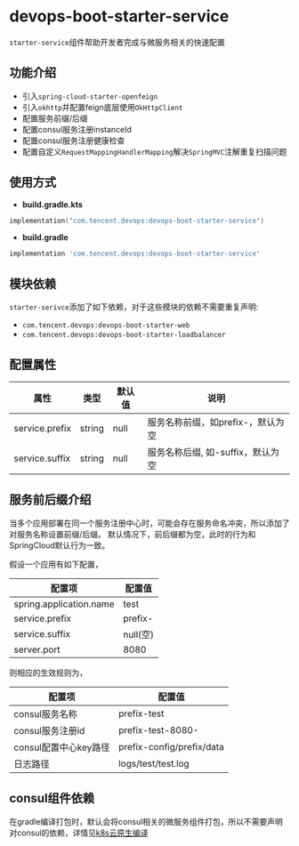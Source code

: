 # devops-boot-starter-service

`starter-service`组件帮助开发者完成与微服务相关的快速配置

## 功能介绍
- 引入`spring-cloud-starter-openfeign`
- 引入`okhttp`并配置feign底层使用`OkHttpClient`
- 配置服务前缀/后缀
- 配置consul服务注册instanceId
- 配置consul服务注册健康检查
- 配置自定义`RequestMappingHandlerMapping`解决`SpringMVC`注解重复扫描问题

## 使用方式
- **build.gradle.kts**

```kotlin
implementation("com.tencent.devops:devops-boot-starter-service")
```

- **build.gradle**

```groovy
implementation 'com.tencent.devops:devops-boot-starter-service'
```

## 模块依赖
`starter-serivce`添加了如下依赖，对于这些模块的依赖不需要重复声明:
- `com.tencent.devops:devops-boot-starter-web`
- `com.tencent.devops:devops-boot-starter-loadbalancer`

## 配置属性

| 属性               | 类型    | 默认值 | 说明               |
| ------------------ | ------- | ------ | ------------------ |
| service.prefix  | string | null  | 服务名称前缀，如prefix-，默认为空 |
| service.suffix  | string | null  | 服务名称后缀, 如-suffix，默认为空 |

## 服务前后缀介绍
当多个应用部署在同一个服务注册中心时，可能会存在服务命名冲突，所以添加了对服务名称设置前缀/后缀。
默认情况下，前后缀都为空，此时的行为和SpringCloud默认行为一致。

假设一个应用有如下配置，

| 配置项             | 配置值    |
| ------------------ | ------- |
| spring.application.name  | test |
| service.prefix   | prefix-  |
| service.suffix   | null(空)  |
| server.port      | 8080 |

则相应的生效规则为，

| 配置项             | 配置值    |
| ------------------ | ------- |
| consul服务名称 | prefix-test |
| consul服务注册id  | prefix-test-8080-<hostname> |
| consul配置中心key路径  | prefix-config/prefix/data |
| 日志路径  | logs/test/test.log |


## consul组件依赖
在gradle编译打包时，默认会将consul相关的微服务组件打包，所以不需要声明对consul的依赖，详情见[k8s云原生编译](/k8s/compile.md)
